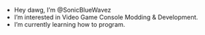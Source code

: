 -  Hey dawg, I’m @SonicBlueWavez
-  I’m interested in Video Game Console Modding & Development.
-  I’m currently learning how to program.


<!---
SonicBlueWavez/SonicBlueWavez is a ✨ special ✨ repository because its `README.md` (this file) appears on your GitHub profile.
You can click the Preview link to take a look at your changes.
--->
